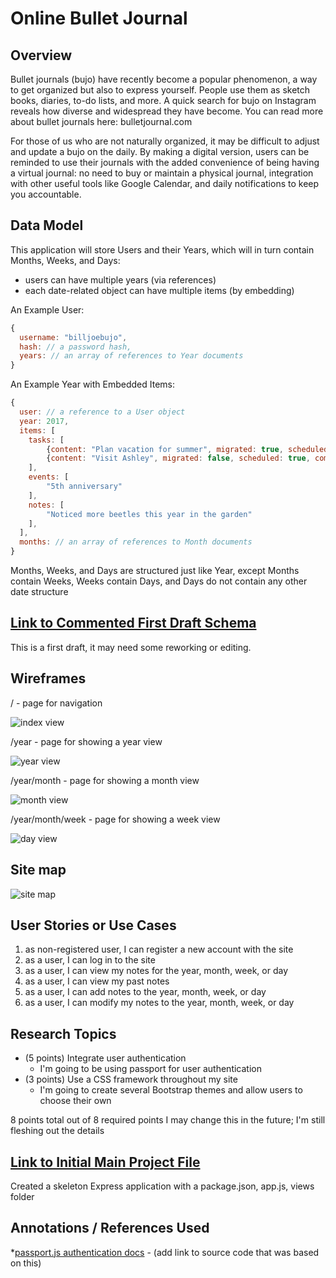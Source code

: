 # Online Bullet Journal 

## Overview

Bullet journals (bujo) have recently become a popular phenomenon, a way to get organized but also to express yourself. People use them as sketch books, diaries, to-do lists, and more. A quick search for bujo on Instagram reveals how diverse and widespread they have become. You can read more about bullet journals here: bulletjournal.com

For those of us who are not naturally organized, it may be difficult to adjust and update a bujo on the daily. By making a digital version, users can be reminded to use their journals with the added convenience of being having a virtual journal: no need to buy or maintain a physical journal, integration with other useful tools like Google Calendar, and daily notifications to keep you accountable.

## Data Model

This application will store Users and their Years, which will in turn contain Months, Weeks, and Days: 

* users can have multiple years (via references)
* each date-related object can have multiple items (by embedding)

An Example User:

```javascript
{
  username: "billjoebujo",
  hash: // a password hash,
  years: // an array of references to Year documents
}
```

An Example Year with Embedded Items:

```javascript
{
  user: // a reference to a User object
  year: 2017,
  items: [
    tasks: [
        {content: "Plan vacation for summer", migrated: true, scheduled: false, completed: false}
        {content: "Visit Ashley", migrated: false, scheduled: true, completed: true}
    ],
    events: [
        "5th anniversary"
    ], 
    notes: [
        "Noticed more beetles this year in the garden"
    ],
  ],
  months: // an array of references to Month documents
}
```
Months, Weeks, and Days are structured just like Year, except Months contain Weeks, Weeks contain Days, and Days do not contain any other date structure

## [Link to Commented First Draft Schema](./src/db.js) 

This is a first draft, it may need some reworking or editing.

## Wireframes

/ - page for navigation

![index view](documentation/index.png)

/year - page for showing a year view

![year view](documentation/year.png)

/year/month - page for showing a month view

![month view](documentation/year-month.png)

/year/month/week - page for showing a week view

![day view](documentation/year-month-day.png)

## Site map

![site map](documentation/site_map.jpg)

## User Stories or Use Cases

1. as non-registered user, I can register a new account with the site
2. as a user, I can log in to the site
3. as a user, I can view my notes for the year, month, week, or day
4. as a user, I can view my past notes
5. as a user, I can add notes to the year, month, week, or day
6. as a user, I can modify my notes to the year, month, week, or day

## Research Topics

* (5 points) Integrate user authentication
    * I'm going to be using passport for user authentication
* (3 points) Use a CSS framework throughout my site
    * I'm going to create several Bootstrap themes and allow users to choose their own

8 points total out of 8 required points
I may change this in the future; I'm still fleshing out the details

## [Link to Initial Main Project File](app.js) 

Created a skeleton Express application with a package.json, app.js, views folder

## Annotations / References Used

*[passport.js authentication docs](http://passportjs.org/docs) - (add link to source code that was based on this)
